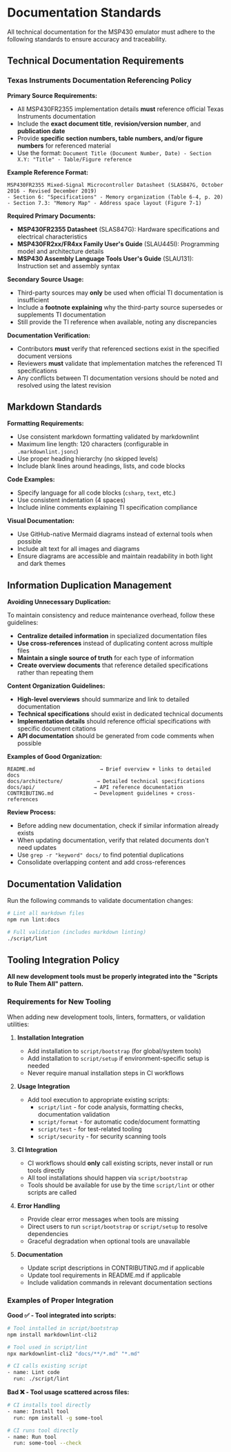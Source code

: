 # Documentation Standards

All technical documentation for the MSP430 emulator must adhere to the following standards to ensure accuracy and traceability.

## Technical Documentation Requirements

### Texas Instruments Documentation Referencing Policy

**Primary Source Requirements:**

- All MSP430FR2355 implementation details **must** reference official Texas Instruments documentation
- Include the **exact document title**, **revision/version number**, and **publication date**
- Provide **specific section numbers, table numbers, and/or figure numbers** for referenced material
- Use the format: `Document Title (Document Number, Date) - Section X.Y: "Title" - Table/Figure reference`

**Example Reference Format:**

```text
MSP430FR2355 Mixed-Signal Microcontroller Datasheet (SLAS847G, October 2016 - Revised December 2019)
- Section 6: "Specifications" - Memory organization (Table 6-4, p. 20)
- Section 7.3: "Memory Map" - Address space layout (Figure 7-1)
```

**Required Primary Documents:**

- **MSP430FR2355 Datasheet** (SLAS847G): Hardware specifications and electrical characteristics
- **MSP430FR2xx/FR4xx Family User's Guide** (SLAU445I): Programming model and architecture details
- **MSP430 Assembly Language Tools User's Guide** (SLAU131): Instruction set and assembly syntax

**Secondary Source Usage:**

- Third-party sources may **only** be used when official TI documentation is insufficient
- Include a **footnote explaining** why the third-party source supersedes or supplements TI documentation
- Still provide the TI reference when available, noting any discrepancies

**Documentation Verification:**

- Contributors **must** verify that referenced sections exist in the specified document versions
- Reviewers **must** validate that implementation matches the referenced TI specifications
- Any conflicts between TI documentation versions should be noted and resolved using the latest revision

## Markdown Standards

**Formatting Requirements:**

- Use consistent markdown formatting validated by markdownlint
- Maximum line length: 120 characters (configurable in `.markdownlint.jsonc`)
- Use proper heading hierarchy (no skipped levels)
- Include blank lines around headings, lists, and code blocks

**Code Examples:**

- Specify language for all code blocks (`csharp`, `text`, etc.)
- Use consistent indentation (4 spaces)
- Include inline comments explaining TI specification compliance

**Visual Documentation:**

- Use GitHub-native Mermaid diagrams instead of external tools when possible
- Include alt text for all images and diagrams
- Ensure diagrams are accessible and maintain readability in both light and dark themes

## Information Duplication Management

**Avoiding Unnecessary Duplication:**

To maintain consistency and reduce maintenance overhead, follow these guidelines:

- **Centralize detailed information** in specialized documentation files
- **Use cross-references** instead of duplicating content across multiple files
- **Maintain a single source of truth** for each type of information
- **Create overview documents** that reference detailed specifications rather than repeating them

**Content Organization Guidelines:**

- **High-level overviews** should summarize and link to detailed documentation
- **Technical specifications** should exist in dedicated technical documents
- **Implementation details** should reference official specifications with specific document citations
- **API documentation** should be generated from code comments when possible

**Examples of Good Organization:**

```text
README.md                     → Brief overview + links to detailed docs
docs/architecture/           → Detailed technical specifications
docs/api/                   → API reference documentation  
CONTRIBUTING.md             → Development guidelines + cross-references
```

**Review Process:**

- Before adding new documentation, check if similar information already exists
- When updating documentation, verify that related documents don't need updates
- Use `grep -r "keyword" docs/` to find potential duplications
- Consolidate overlapping content and add cross-references

## Documentation Validation

Run the following commands to validate documentation changes:

```bash
# Lint all markdown files
npm run lint:docs

# Full validation (includes markdown linting)
./script/lint
```

## Tooling Integration Policy

**All new development tools must be properly integrated into the "Scripts to Rule Them All" pattern.**

### Requirements for New Tooling

When adding new development tools, linters, formatters, or validation utilities:

1. **Installation Integration**
   - Add installation to `script/bootstrap` (for global/system tools)
   - Add installation to `script/setup` if environment-specific setup is needed
   - Never require manual installation steps in CI workflows

2. **Usage Integration**
   - Add tool execution to appropriate existing scripts:
     - `script/lint` - for code analysis, formatting checks, documentation validation
     - `script/format` - for automatic code/document formatting
     - `script/test` - for test-related tooling
     - `script/security` - for security scanning tools

3. **CI Integration**
   - CI workflows should **only** call existing scripts, never install or run tools directly
   - All tool installations should happen via `script/bootstrap`
   - Tools should be available for use by the time `script/lint` or other scripts are called

4. **Error Handling**
   - Provide clear error messages when tools are missing
   - Direct users to run `script/bootstrap` or `script/setup` to resolve dependencies
   - Graceful degradation when optional tools are unavailable

5. **Documentation**
   - Update script descriptions in CONTRIBUTING.md if applicable
   - Update tool requirements in README.md if applicable
   - Include validation commands in relevant documentation sections

### Examples of Proper Integration

**Good ✅ - Tool integrated into scripts:**

```bash
# Tool installed in script/bootstrap
npm install markdownlint-cli2

# Tool used in script/lint  
npx markdownlint-cli2 "docs/**/*.md" "*.md"

# CI calls existing script
- name: Lint code
  run: ./script/lint
```

**Bad ❌ - Tool usage scattered across files:**

```bash
# CI installs tool directly
- name: Install tool
  run: npm install -g some-tool

# CI runs tool directly
- name: Run tool
  run: some-tool --check
```

